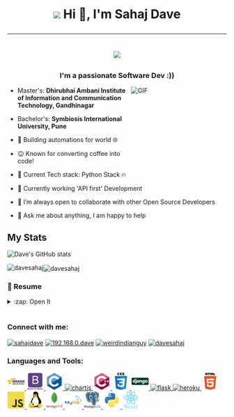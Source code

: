 <h1 align="center"> <img  src="https://media.giphy.com/media/M9gbBd9nbDrOTu1Mqx/giphy.gif" width="80"/> 
Hi 👋, I'm Sahaj Dave
<hr/>

<img src="https://github-profile-trophy.vercel.app/?username=davesahaj&theme=radical&row=1&no-bg=true&no-frame=true"/>
</h1>


<h3 align="center">I'm a passionate Software Dev :))</h3>
 <img align="right" alt="GIF" src="https://media2.giphy.com/media/du3J3cXyzhj75IOgvA/giphy.gif?raw=true" width="220" height="220" />
 
 
- Master's: **Dhirubhai Ambani Institute of Information and Communication Technology, Gandhinagar**
 
- Bachelor's: **Symbiosis International University, Pune**


- 🔭 Building automations for world 🌐
- 😉 Known for converting coffee into code!
- 🌱 Current Tech stack: Python Stack 🔥
- 📱 Currently working 'API first' Development
- 👯 I’m always open to collaborate with other Open Source Developers
- 💬 Ask me about anything, I am happy to help

## My Stats
![Dave's GitHub stats](https://github-readme-stats.vercel.app/api?username=davesahaj&show_icons=true&theme=cobalt)

<p><img align="left" src="https://github-readme-stats.vercel.app/api/top-langs?username=davesahaj&show_icons=true&locale=en&layout=compact" alt="davesahaj" /></p>

<p><img align="center" src="https://github-readme-streak-stats.herokuapp.com/?user=davesahaj&" alt="davesahaj" /></p>

### 🚀 Resume

<details>
  <summary>:zap: Open It</summary>

![Dave's Resume](_resume_.gif)

</details>


<br />

<h3 align="left">Connect with me:</h3>
<p align="left">
<a href="https://linkedin.com/in/sahajdave" target="blank"><img align="center" src="https://raw.githubusercontent.com/rahuldkjain/github-profile-readme-generator/master/src/images/icons/Social/linked-in-alt.svg" alt="sahajdave" height="30" width="40" /></a>
<a href="https://fb.com/192.168.0.dave" target="blank"><img align="center" src="https://raw.githubusercontent.com/rahuldkjain/github-profile-readme-generator/master/src/images/icons/Social/facebook.svg" alt="192.168.0.dave" height="30" width="40" /></a>
<a href="https://instagram.com/weirdindianguy" target="blank"><img align="center" src="https://raw.githubusercontent.com/rahuldkjain/github-profile-readme-generator/master/src/images/icons/Social/instagram.svg" alt="weirdindianguy" height="30" width="40" /></a>
<a href="https://www.codechef.com/users/davesahaj" target="blank"><img align="center" src="https://cdn.jsdelivr.net/npm/simple-icons@3.1.0/icons/codechef.svg" alt="davesahaj" height="30" width="40" /></a>
</p>

<h3 align="left">Languages and Tools:</h3>
<p align="left"> <a href="https://aws.amazon.com" target="_blank"> <img src="https://raw.githubusercontent.com/devicons/devicon/master/icons/amazonwebservices/amazonwebservices-original-wordmark.svg" alt="aws" width="40" height="40"/> </a> <a href="https://getbootstrap.com" target="_blank"> <img src="https://raw.githubusercontent.com/devicons/devicon/master/icons/bootstrap/bootstrap-plain-wordmark.svg" alt="bootstrap" width="40" height="40"/> </a> <a href="https://www.cprogramming.com/" target="_blank"> <img src="https://raw.githubusercontent.com/devicons/devicon/master/icons/c/c-original.svg" alt="c" width="40" height="40"/> </a> <a href="https://www.chartjs.org" target="_blank"> <img src="https://www.chartjs.org/media/logo-title.svg" alt="chartjs" width="40" height="40"/> </a> <a href="https://www.w3schools.com/cpp/" target="_blank"> <img src="https://raw.githubusercontent.com/devicons/devicon/master/icons/cplusplus/cplusplus-original.svg" alt="cplusplus" width="40" height="40"/> </a> <a href="https://www.w3schools.com/css/" target="_blank"> <img src="https://raw.githubusercontent.com/devicons/devicon/master/icons/css3/css3-original-wordmark.svg" alt="css3" width="40" height="40"/> </a> <a href="https://www.djangoproject.com/" target="_blank"> <img src="https://raw.githubusercontent.com/devicons/devicon/master/icons/django/django-original.svg" alt="django" width="40" height="40"/> </a> <a href="https://flask.palletsprojects.com/" target="_blank"> <img src="https://www.vectorlogo.zone/logos/pocoo_flask/pocoo_flask-icon.svg" alt="flask" width="40" height="40"/> </a> <a href="https://heroku.com" target="_blank"> <img src="https://www.vectorlogo.zone/logos/heroku/heroku-icon.svg" alt="heroku" width="40" height="40"/> </a> <a href="https://www.w3.org/html/" target="_blank"> <img src="https://raw.githubusercontent.com/devicons/devicon/master/icons/html5/html5-original-wordmark.svg" alt="html5" width="40" height="40"/> </a> <a href="https://developer.mozilla.org/en-US/docs/Web/JavaScript" target="_blank"> <img src="https://raw.githubusercontent.com/devicons/devicon/master/icons/javascript/javascript-original.svg" alt="javascript" width="40" height="40"/> </a> <a href="https://www.linux.org/" target="_blank"> <img src="https://raw.githubusercontent.com/devicons/devicon/master/icons/linux/linux-original.svg" alt="linux" width="40" height="40"/> </a> <a href="https://www.mongodb.com/" target="_blank"> <img src="https://raw.githubusercontent.com/devicons/devicon/master/icons/mongodb/mongodb-original-wordmark.svg" alt="mongodb" width="40" height="40"/> </a> <a href="https://www.mysql.com/" target="_blank"> <img src="https://raw.githubusercontent.com/devicons/devicon/master/icons/mysql/mysql-original-wordmark.svg" alt="mysql" width="40" height="40"/> </a> <a href="https://www.postgresql.org" target="_blank"> <img src="https://raw.githubusercontent.com/devicons/devicon/master/icons/postgresql/postgresql-original-wordmark.svg" alt="postgresql" width="40" height="40"/> </a> <a href="https://www.python.org" target="_blank"> <img src="https://raw.githubusercontent.com/devicons/devicon/master/icons/python/python-original.svg" alt="python" width="40" height="40"/> </a> <a href="https://reactjs.org/" target="_blank"> <img src="https://raw.githubusercontent.com/devicons/devicon/master/icons/react/react-original-wordmark.svg" alt="react" width="40" height="40"/> </a> </p>




